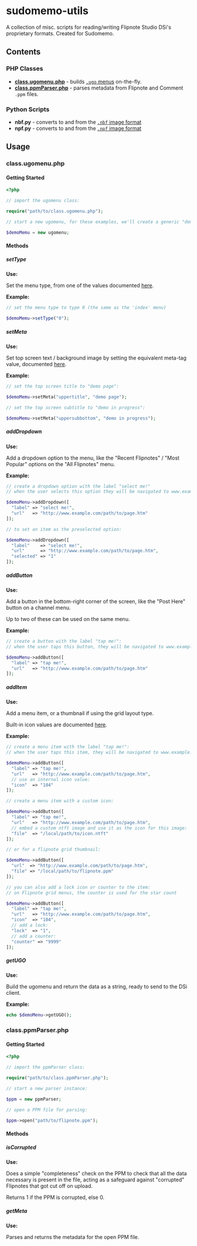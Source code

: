 # sudomemo-utils
A collection of misc. scripts for reading/writing Flipnote Studio DSi's proprietary formats. Created for Sudomemo.

## Contents

### PHP Classes

* **[class.ugomenu.php](#.class.ugomenu.php)** - builds [`.ugo` menus](https://github.com/Flipnote-Collective/flipnote-studio-docs/wiki/.ugo-menu-format) on-the-fly.
* **[class.ppmParser.php](#.class.ppmparser.php)** - parses metadata from Flipnote and Comment `.ppm` files.

### Python Scripts

* **nbf.py** - converts to and from the [`.nbf` image format](https://github.com/Flipnote-Collective/flipnote-studio-docs/wiki/.nbf-image-format)
* **npf.py** - converts to and from the [`.npf` image format](https://github.com/Flipnote-Collective/flipnote-studio-docs/wiki/.npf-image-format)

## Usage

### class.ugomenu.php

#### Getting Started

```php
<?php

// import the ugomenu class:

require("path/to/class.ugomenu.php");

// start a new ugomenu, for these examples, we'll create a generic "demo" menu:

$demoMemu = new ugomenu;
```

#### Methods

##### setType

**Use:**

Set the menu type, from one of the values documented [here](https://github.com/Flipnote-Collective/flipnote-studio-docs/wiki/.ugo-menu-format#type-0---menu-type-indicator).

**Example:**

```php
// set the menu type to type 0 (the same as the 'index' menu)

$demoMemu->setType("0");
```

##### setMeta

**Use:**

Set top screen text / background image by setting the equivalent meta-tag value, documented [here](https://github.com/Flipnote-Collective/flipnote-studio-docs/wiki/HTML#top-screen).

**Example:**

```php
// set the top screen title to "demo page":

$demoMemu->setMeta("uppertitle", "demo page");

// set the top screen subtitle to "demo in progress":

$demoMemu->setMeta("uppersubbottom", "demo in progress");
```

##### addDropdown

**Use:**

Add a dropdown option to the menu, like the "Recent Flipnotes" / "Most Popular" options on the "All Flipnotes" menu.

**Example:**

```php
// create a dropdown option with the label "select me!"
// when the user selects this option they will be navigated to www.example.com/path/to/page.htm

$demoMenu->addDropdown([
  "label" => "select me!",
  "url"   => "http://www.example.com/path/to/page.htm"
]);

// to set an item as the preselected option:

$demoMenu->addDropdown([
  "label"    => "select me!",
  "url"      => "http://www.example.com/path/to/page.htm",
  "selected" => "1"
]);
```

##### addButton

**Use:**

Add a button in the bottom-right corner of the screen, like the "Post Here" button on a channel menu.

Up to two of these can be used on the same menu.

**Example:**

```php
// create a button with the label "tap me!":
// when the user taps this button, they will be navigated to www.example.com/path/to/page.htm

$demoMenu->addButton([
  "label" => "tap me!",
  "url"   => "http://www.example.com/path/to/page.htm"
]);
```

##### addItem

**Use:**

Add a menu item, or a thumbnail if using the grid layout type.

Built-in icon values are documented [here](https://github.com/Flipnote-Collective/flipnote-studio-docs/wiki/.ugo-menu-format#icons).

**Example:**

```php
// create a menu item with the label "tap me!":
// when the user taps this item, they will be navigated to www.example.com/path/to/page.htm

$demoMenu->addButton([
  "label" => "tap me!",
  "url"   => "http://www.example.com/path/to/page.htm",
  // use an internal icon value:
  "icon"  => "104"
]);

// create a menu item with a custom icon:

$demoMenu->addButton([
  "label" => "tap me!",
  "url"   => "http://www.example.com/path/to/page.htm",
  // embed a custom ntft image and use it as the icon for this image:
  "file"  => "/local/path/to/icon.ntft"
]);

// or for a flipnote grid thumbnail:

$demoMenu->addButton([
  "url"  => "http://www.example.com/path/to/page.htm",
  "file" => "/local/path/to/flipnote.ppm"
]);

// you can also add a lock icon or counter to the item:
// on Flipnote grid menus, the counter is used for the star count

$demoMenu->addButton([
  "label" => "tap me!",
  "url"   => "http://www.example.com/path/to/page.htm",
  "icon"  => "104",
  // add a lock:
  "lock"  => "1",
  // add a counter:
  "counter" => "9999"
]);
```

##### getUGO

**Use:**

Build the ugomenu and return the data as a string, ready to send to the DSi client.

**Example:**

```php
echo $demoMenu->getUGO();
```

### class.ppmParser.php

#### Getting Started

```php
<?php

// import the ppmParser class:

require("path/to/class.ppmParser.php");

// start a new parser instance:

$ppm = new ppmParser;

// open a PPM file for parsing:

$ppm->open("path/to/flipnote.ppm");
```

#### Methods

##### isCorrupted

**Use:**

Does a simple "completeness" check on the PPM to check that all the data necessary is present in the file, acting as a safeguard against "corrupted" Flipnotes that got cut off on upload.

Returns 1 if the PPM is corrupted, else 0.

##### getMeta

**Use:**

Parses and returns the metadata for the open PPM file.
